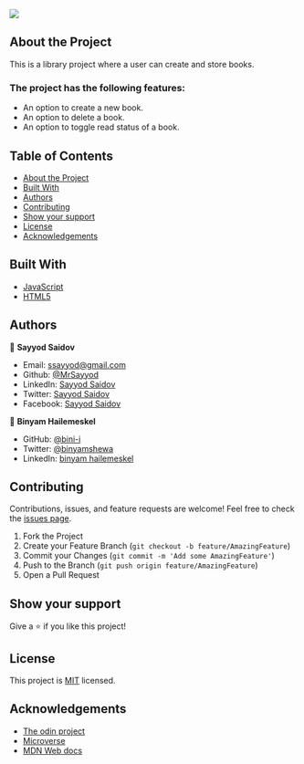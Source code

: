 ![](https://img.shields.io/badge/Microverse-blueviolet)

## About the Project
This is a library project where a user can create and store books.

### The project has the following features:
* An option to create a new book.
* An option to delete a book.
* An option to toggle read status of a book.


## Table of Contents

* [About the Project](#about-the-project)
* [Built With](#built-with)
* [Authors](#authors)
* [Contributing](#contributing)
* [Show your support](#show-your-support)
* [License](#license)
* [Acknowledgements](#acknowledgements)

## Built With

* [JavaScript](https://en.wikipedia.org/wiki/JavaScript)
* [HTML5](https://en.wikipedia.org/wiki/HTML5)

## Authors

👤 **Sayyod Saidov**

- Email: ssayyod@gmail.com
- Github: [@MrSayyod](https://github.com/MrSayyod) 
- LinkedIn:  [Sayyod Saidov](https://www.linkedin.com/in/sayyod-saidov-507b0818b)
- Twitter: [Sayyod Saidov](https://twitter.com/sayyodsaidov)
- Facebook: [Sayyod Saidov](https://www.facebook.com/sayyod)

👤 **Binyam Hailemeskel**

- GitHub: [@bini-i](https://github.com/bini-i)
- Twitter: [@binyamshewa](https://twitter.com/binyamshewa)
- LinkedIn: [binyam hailemeskel](https://www.linkedin.com/in/bini-i/)

## Contributing

Contributions, issues, and feature requests are welcome!
Feel free to check the [issues page](../../issues).

1. Fork the Project
2. Create your Feature Branch (`git checkout -b feature/AmazingFeature`)
3. Commit your Changes (`git commit -m 'Add some AmazingFeature'`)
4. Push to the Branch (`git push origin feature/AmazingFeature`)
5. Open a Pull Request


## Show your support

Give a ⭐️ if you like this project!
## License

This project is [MIT](./LICENSE) licensed.
## Acknowledgements
* [The odin project](https://theodinproject.com)
* [Microverse](https://www.microverse.org/)
* [MDN Web docs](https://developer.mozilla.org/)
